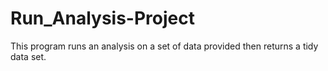 # Run_Analysis-Project
This program runs an analysis on a set of data provided then returns a tidy data set.
